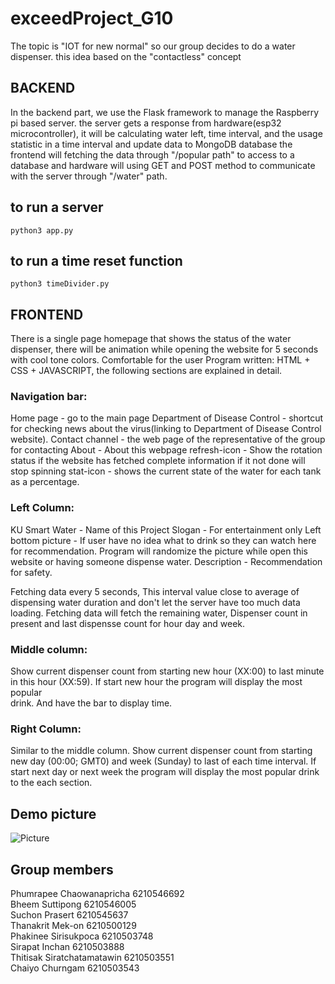 # exceedProject_G10
The topic is "IOT for new normal" so our group decides to do a water dispenser. this idea based on the "contactless" concept 

## BACKEND
In the backend part, we use the Flask framework to manage the Raspberry pi based server. the server gets a response from hardware(esp32 microcontroller), it will be calculating water left, time interval, and the usage statistic in a time interval and update data to MongoDB database the frontend will fetching the data through "/popular path" to access to a database and hardware will using GET and POST method to communicate with the server through "/water" path.

## to run a server
```shell
python3 app.py 
```
## to run a time reset function
```shell
python3 timeDivider.py
```

## FRONTEND

There is a single page homepage that shows the status of the water dispenser, there will be animation while opening the website for 5 seconds with cool tone colors. Comfortable for the user Program written: HTML + CSS + JAVASCRIPT, the following sections are explained in detail.

### Navigation bar:
Home page - go to the main page
Department of Disease Control - shortcut for checking news about the virus(linking to Department of Disease Control website).
Contact channel - the web page of the representative of the group for contacting
About - About this webpage
refresh-icon - Show the rotation status if the website has fetched complete information if it not done will stop spinning
stat-icon - shows the current state of the water for each tank as a percentage.

### Left Column: 
  KU Smart Water - Name of this Project 
  Slogan - For entertainment only 
  Left bottom picture - If user have no idea what to drink so they can watch here for recommendation. Program will randomize the picture while open this website or having someone dispense water. 
  Description - Recommendation for safety.

Fetching data every 5 seconds, This interval value close to average of dispensing water duration and don't let the server have too much data loading. 
Fetching data will fetch the remaining water, Dispenser count in present and last dispensse count for hour day and week.

### Middle column: 
Show current dispenser count from starting new hour (XX:00) to last minute in this hour (XX:59). If start new hour the program will display the most popular   
drink. And have the bar to display time. 
 
### Right Column: 
Similar to the middle column. Show current dispenser count from starting new day (00:00; GMT0) and week (Sunday) to last of each time interval.
If start next day or next week the program will display the most popular drink to the each section.


## Demo picture
![Picture](https://github.com/Thanakrit-Mekon/exceedProject_G10/blob/main/g10.jpg?raw=true)

## Group members
Phumrapee Chaowanapricha 6210546692   
Bheem Suttipong 6210546005   
Suchon Prasert 6210545637     
Thanakrit Mek-on 6210500129   
Phakinee Sirisukpoca 6210503748   
Sirapat Inchan 6210503888   
Thitisak Siratchatamatawin 6210503551   
Chaiyo Churngam 6210503543    




